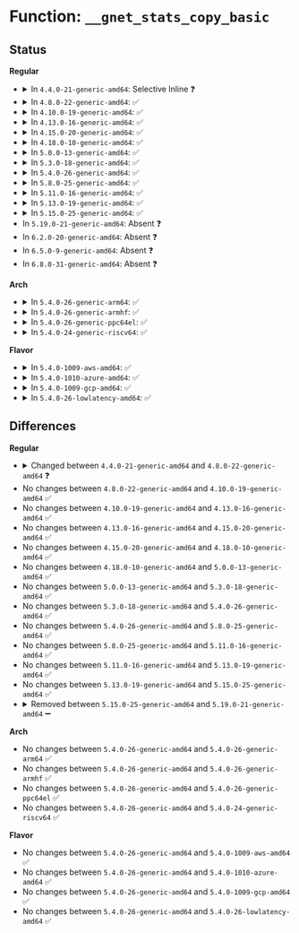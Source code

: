 # Function: <code>__gnet_stats_copy_basic</code>

## Status
<b>Regular</b>
<ul>
<li>
<details>
<summary>In <code>4.4.0-21-generic-amd64</code>: Selective Inline ❓</summary>

```c
void __gnet_stats_copy_basic(struct gnet_stats_basic_packed * bstats, struct gnet_stats_basic_cpu * cpu, struct gnet_stats_basic_packed * b)
```

```json
{
  "name": "__gnet_stats_copy_basic",
  "collision_type": "Unique Global",
  "inline_type": "Selective",
  "funcs": [
    {
      "addr": 18446744071586246368,
      "name": "__gnet_stats_copy_basic",
      "external": true,
      "loc": "net/core/gen_stats.c:127",
      "file": "net/core/gen_stats.c",
      "inline": "not declared, inlined",
      "caller_inline": [
        "net/core/gen_stats.c:gnet_stats_copy_basic"
      ],
      "caller_func": [
        "net/core/gen_estimator.c:est_timer",
        "net/core/gen_estimator.c:gen_new_estimator"
      ]
    }
  ],
  "symbols": [
    {
      "addr": 18446744071586246368,
      "name": "__gnet_stats_copy_basic",
      "section": ".text",
      "bind": "STB_GLOBAL",
      "size": 34
    }
  ]
}
```
</details>
</li>
<li>
<details>
<summary>In <code>4.8.0-22-generic-amd64</code>: ✅</summary>

```c
void __gnet_stats_copy_basic(const seqcount_t * running, struct gnet_stats_basic_packed * bstats, struct gnet_stats_basic_cpu * cpu, struct gnet_stats_basic_packed * b)
```

```json
{
  "name": "__gnet_stats_copy_basic",
  "collision_type": "Unique Global",
  "inline_type": "No",
  "funcs": [
    {
      "addr": 18446744071586670288,
      "name": "__gnet_stats_copy_basic",
      "external": true,
      "loc": "net/core/gen_stats.c:133",
      "file": "net/core/gen_stats.c",
      "inline": "seen, unknown",
      "caller_inline": [],
      "caller_func": [
        "net/core/gen_stats.c:gnet_stats_copy_basic",
        "net/core/gen_estimator.c:gen_new_estimator",
        "net/core/gen_estimator.c:est_timer"
      ]
    }
  ],
  "symbols": [
    {
      "addr": 18446744071586670288,
      "name": "__gnet_stats_copy_basic",
      "section": ".text",
      "bind": "STB_GLOBAL",
      "size": 142
    }
  ]
}
```
</details>
</li>
<li>
<details>
<summary>In <code>4.10.0-19-generic-amd64</code>: ✅</summary>

```c
void __gnet_stats_copy_basic(const seqcount_t * running, struct gnet_stats_basic_packed * bstats, struct gnet_stats_basic_cpu * cpu, struct gnet_stats_basic_packed * b)
```

```json
{
  "name": "__gnet_stats_copy_basic",
  "collision_type": "Unique Global",
  "inline_type": "No",
  "funcs": [
    {
      "addr": 18446744071586855248,
      "name": "__gnet_stats_copy_basic",
      "external": true,
      "loc": "net/core/gen_stats.c:133",
      "file": "net/core/gen_stats.c",
      "inline": "seen, unknown",
      "caller_inline": [],
      "caller_func": [
        "net/core/gen_stats.c:gnet_stats_copy_basic",
        "net/core/gen_estimator.c:est_fetch_counters"
      ]
    }
  ],
  "symbols": [
    {
      "addr": 18446744071586855248,
      "name": "__gnet_stats_copy_basic",
      "section": ".text",
      "bind": "STB_GLOBAL",
      "size": 144
    }
  ]
}
```
</details>
</li>
<li>
<details>
<summary>In <code>4.13.0-16-generic-amd64</code>: ✅</summary>

```c
void __gnet_stats_copy_basic(const seqcount_t * running, struct gnet_stats_basic_packed * bstats, struct gnet_stats_basic_cpu * cpu, struct gnet_stats_basic_packed * b)
```

```json
{
  "name": "__gnet_stats_copy_basic",
  "collision_type": "Unique Global",
  "inline_type": "No",
  "funcs": [
    {
      "addr": 18446744071586978480,
      "name": "__gnet_stats_copy_basic",
      "external": true,
      "loc": "net/core/gen_stats.c:133",
      "file": "net/core/gen_stats.c",
      "inline": "seen, unknown",
      "caller_inline": [],
      "caller_func": [
        "net/core/gen_stats.c:gnet_stats_copy_basic",
        "net/core/gen_estimator.c:est_fetch_counters"
      ]
    }
  ],
  "symbols": [
    {
      "addr": 18446744071586978480,
      "name": "__gnet_stats_copy_basic",
      "section": ".text",
      "bind": "STB_GLOBAL",
      "size": 143
    }
  ]
}
```
</details>
</li>
<li>
<details>
<summary>In <code>4.15.0-20-generic-amd64</code>: ✅</summary>

```c
void __gnet_stats_copy_basic(const seqcount_t * running, struct gnet_stats_basic_packed * bstats, struct gnet_stats_basic_cpu * cpu, struct gnet_stats_basic_packed * b)
```

```json
{
  "name": "__gnet_stats_copy_basic",
  "collision_type": "Unique Global",
  "inline_type": "No",
  "funcs": [
    {
      "addr": 18446744071587476672,
      "name": "__gnet_stats_copy_basic",
      "external": true,
      "loc": "net/core/gen_stats.c:133",
      "file": "net/core/gen_stats.c",
      "inline": "seen, unknown",
      "caller_inline": [],
      "caller_func": [
        "net/core/gen_stats.c:gnet_stats_copy_basic",
        "net/core/gen_estimator.c:est_fetch_counters"
      ]
    }
  ],
  "symbols": [
    {
      "addr": 18446744071587476672,
      "name": "__gnet_stats_copy_basic",
      "section": ".text",
      "bind": "STB_GLOBAL",
      "size": 147
    }
  ]
}
```
</details>
</li>
<li>
<details>
<summary>In <code>4.18.0-10-generic-amd64</code>: ✅</summary>

```c
void __gnet_stats_copy_basic(const seqcount_t * running, struct gnet_stats_basic_packed * bstats, struct gnet_stats_basic_cpu * cpu, struct gnet_stats_basic_packed * b)
```

```json
{
  "name": "__gnet_stats_copy_basic",
  "collision_type": "Unique Global",
  "inline_type": "No",
  "funcs": [
    {
      "addr": 18446744071587781568,
      "name": "__gnet_stats_copy_basic",
      "external": true,
      "loc": "net/core/gen_stats.c:145",
      "file": "net/core/gen_stats.c",
      "inline": "seen, unknown",
      "caller_inline": [],
      "caller_func": [
        "net/core/gen_stats.c:gnet_stats_copy_basic",
        "net/core/gen_estimator.c:est_fetch_counters",
        "net/sched/sch_mq.c:mq_dump"
      ]
    }
  ],
  "symbols": [
    {
      "addr": 18446744071587781568,
      "name": "__gnet_stats_copy_basic",
      "section": ".text",
      "bind": "STB_GLOBAL",
      "size": 145
    }
  ]
}
```
</details>
</li>
<li>
<details>
<summary>In <code>5.0.0-13-generic-amd64</code>: ✅</summary>

```c
void __gnet_stats_copy_basic(const seqcount_t * running, struct gnet_stats_basic_packed * bstats, struct gnet_stats_basic_cpu * cpu, struct gnet_stats_basic_packed * b)
```

```json
{
  "name": "__gnet_stats_copy_basic",
  "collision_type": "Unique Global",
  "inline_type": "No",
  "funcs": [
    {
      "addr": 18446744071587914480,
      "name": "__gnet_stats_copy_basic",
      "external": true,
      "loc": "net/core/gen_stats.c:145",
      "file": "net/core/gen_stats.c",
      "inline": "seen, unknown",
      "caller_inline": [],
      "caller_func": [
        "net/core/gen_stats.c:___gnet_stats_copy_basic",
        "net/core/gen_estimator.c:est_fetch_counters",
        "net/sched/sch_mq.c:mq_dump"
      ]
    }
  ],
  "symbols": [
    {
      "addr": 18446744071587914480,
      "name": "__gnet_stats_copy_basic",
      "section": ".text",
      "bind": "STB_GLOBAL",
      "size": 145
    }
  ]
}
```
</details>
</li>
<li>
<details>
<summary>In <code>5.3.0-18-generic-amd64</code>: ✅</summary>

```c
void __gnet_stats_copy_basic(const seqcount_t * running, struct gnet_stats_basic_packed * bstats, struct gnet_stats_basic_cpu * cpu, struct gnet_stats_basic_packed * b)
```

```json
{
  "name": "__gnet_stats_copy_basic",
  "collision_type": "Unique Global",
  "inline_type": "No",
  "funcs": [
    {
      "addr": 18446744071588223024,
      "name": "__gnet_stats_copy_basic",
      "external": true,
      "loc": "net/core/gen_stats.c:141",
      "file": "net/core/gen_stats.c",
      "inline": "seen, unknown",
      "caller_inline": [],
      "caller_func": [
        "net/core/gen_stats.c:___gnet_stats_copy_basic",
        "net/core/gen_estimator.c:est_fetch_counters",
        "net/sched/sch_mq.c:mq_dump"
      ]
    }
  ],
  "symbols": [
    {
      "addr": 18446744071588223024,
      "name": "__gnet_stats_copy_basic",
      "section": ".text",
      "bind": "STB_GLOBAL",
      "size": 131
    }
  ]
}
```
</details>
</li>
<li>
<details>
<summary>In <code>5.4.0-26-generic-amd64</code>: ✅</summary>

```c
void __gnet_stats_copy_basic(const seqcount_t * running, struct gnet_stats_basic_packed * bstats, struct gnet_stats_basic_cpu * cpu, struct gnet_stats_basic_packed * b)
```

```json
{
  "name": "__gnet_stats_copy_basic",
  "collision_type": "Unique Global",
  "inline_type": "No",
  "funcs": [
    {
      "addr": 18446744071588427648,
      "name": "__gnet_stats_copy_basic",
      "external": true,
      "loc": "net/core/gen_stats.c:141",
      "file": "net/core/gen_stats.c",
      "inline": "seen, unknown",
      "caller_inline": [],
      "caller_func": [
        "net/core/gen_stats.c:___gnet_stats_copy_basic",
        "net/core/gen_estimator.c:est_fetch_counters",
        "net/sched/sch_mq.c:mq_dump"
      ]
    }
  ],
  "symbols": [
    {
      "addr": 18446744071588427648,
      "name": "__gnet_stats_copy_basic",
      "section": ".text",
      "bind": "STB_GLOBAL",
      "size": 131
    }
  ]
}
```
</details>
</li>
<li>
<details>
<summary>In <code>5.8.0-25-generic-amd64</code>: ✅</summary>

```c
void __gnet_stats_copy_basic(const seqcount_t * running, struct gnet_stats_basic_packed * bstats, struct gnet_stats_basic_cpu * cpu, struct gnet_stats_basic_packed * b)
```

```json
{
  "name": "__gnet_stats_copy_basic",
  "collision_type": "Unique Global",
  "inline_type": "No",
  "funcs": [
    {
      "addr": 18446744071589294848,
      "name": "__gnet_stats_copy_basic",
      "external": true,
      "loc": "net/core/gen_stats.c:140",
      "file": "net/core/gen_stats.c",
      "inline": "seen, unknown",
      "caller_inline": [],
      "caller_func": [
        "net/core/gen_stats.c:___gnet_stats_copy_basic",
        "net/core/gen_estimator.c:est_fetch_counters",
        "net/sched/sch_mq.c:mq_dump"
      ]
    }
  ],
  "symbols": [
    {
      "addr": 18446744071589294848,
      "name": "__gnet_stats_copy_basic",
      "section": ".text",
      "bind": "STB_GLOBAL",
      "size": 139
    }
  ]
}
```
</details>
</li>
<li>
<details>
<summary>In <code>5.11.0-16-generic-amd64</code>: ✅</summary>

```c
void __gnet_stats_copy_basic(const seqcount_t * running, struct gnet_stats_basic_packed * bstats, struct gnet_stats_basic_cpu * cpu, struct gnet_stats_basic_packed * b)
```

```json
{
  "name": "__gnet_stats_copy_basic",
  "collision_type": "Unique Global",
  "inline_type": "No",
  "funcs": [
    {
      "addr": 18446744071589293424,
      "name": "__gnet_stats_copy_basic",
      "external": true,
      "loc": "net/core/gen_stats.c:140",
      "file": "net/core/gen_stats.c",
      "inline": "seen, unknown",
      "caller_inline": [],
      "caller_func": [
        "net/core/gen_stats.c:___gnet_stats_copy_basic",
        "net/core/gen_estimator.c:est_fetch_counters",
        "net/sched/sch_mq.c:mq_dump"
      ]
    }
  ],
  "symbols": [
    {
      "addr": 18446744071589293424,
      "name": "__gnet_stats_copy_basic",
      "section": ".text",
      "bind": "STB_GLOBAL",
      "size": 139
    }
  ]
}
```
</details>
</li>
<li>
<details>
<summary>In <code>5.13.0-19-generic-amd64</code>: ✅</summary>

```c
void __gnet_stats_copy_basic(const seqcount_t * running, struct gnet_stats_basic_packed * bstats, struct gnet_stats_basic_cpu * cpu, struct gnet_stats_basic_packed * b)
```

```json
{
  "name": "__gnet_stats_copy_basic",
  "collision_type": "Unique Global",
  "inline_type": "No",
  "funcs": [
    {
      "addr": 18446744071589187312,
      "name": "__gnet_stats_copy_basic",
      "external": true,
      "loc": "net/core/gen_stats.c:140",
      "file": "net/core/gen_stats.c",
      "inline": "seen, unknown",
      "caller_inline": [],
      "caller_func": [
        "net/core/gen_stats.c:___gnet_stats_copy_basic",
        "net/core/gen_estimator.c:est_fetch_counters",
        "net/sched/sch_mq.c:mq_dump"
      ]
    }
  ],
  "symbols": [
    {
      "addr": 18446744071589187312,
      "name": "__gnet_stats_copy_basic",
      "section": ".text",
      "bind": "STB_GLOBAL",
      "size": 139
    }
  ]
}
```
</details>
</li>
<li>
<details>
<summary>In <code>5.15.0-25-generic-amd64</code>: ✅</summary>

```c
void __gnet_stats_copy_basic(const seqcount_t * running, struct gnet_stats_basic_packed * bstats, struct gnet_stats_basic_cpu * cpu, struct gnet_stats_basic_packed * b)
```

```json
{
  "name": "__gnet_stats_copy_basic",
  "collision_type": "Unique Global",
  "inline_type": "No",
  "funcs": [
    {
      "addr": 18446744071589908832,
      "name": "__gnet_stats_copy_basic",
      "external": true,
      "loc": "net/core/gen_stats.c:140",
      "file": "net/core/gen_stats.c",
      "inline": "seen, unknown",
      "caller_inline": [],
      "caller_func": [
        "net/core/gen_stats.c:___gnet_stats_copy_basic",
        "net/core/gen_estimator.c:est_fetch_counters",
        "net/sched/sch_mq.c:mq_dump"
      ]
    }
  ],
  "symbols": [
    {
      "addr": 18446744071589908832,
      "name": "__gnet_stats_copy_basic",
      "section": ".text",
      "bind": "STB_GLOBAL",
      "size": 173
    }
  ]
}
```
</details>
</li>
<li>
In <code>5.19.0-21-generic-amd64</code>: Absent ❓
</li>
<li>
In <code>6.2.0-20-generic-amd64</code>: Absent ❓
</li>
<li>
In <code>6.5.0-9-generic-amd64</code>: Absent ❓
</li>
<li>
In <code>6.8.0-31-generic-amd64</code>: Absent ❓
</li>
</ul>
<b>Arch</b>
<ul>
<li>
<details>
<summary>In <code>5.4.0-26-generic-arm64</code>: ✅</summary>

```c
void __gnet_stats_copy_basic(const seqcount_t * running, struct gnet_stats_basic_packed * bstats, struct gnet_stats_basic_cpu * cpu, struct gnet_stats_basic_packed * b)
```

```json
{
  "name": "__gnet_stats_copy_basic",
  "collision_type": "Unique Global",
  "inline_type": "No",
  "funcs": [
    {
      "addr": 18446603336501947232,
      "name": "__gnet_stats_copy_basic",
      "external": true,
      "loc": "net/core/gen_stats.c:141",
      "file": "net/core/gen_stats.c",
      "inline": "seen, unknown",
      "caller_inline": [],
      "caller_func": [
        "net/core/gen_stats.c:___gnet_stats_copy_basic",
        "net/core/gen_estimator.c:est_fetch_counters",
        "net/sched/sch_mq.c:mq_dump"
      ]
    }
  ],
  "symbols": [
    {
      "addr": 18446603336501947232,
      "name": "__gnet_stats_copy_basic",
      "section": ".text",
      "bind": "STB_GLOBAL",
      "size": 252
    }
  ]
}
```
</details>
</li>
<li>
<details>
<summary>In <code>5.4.0-26-generic-armhf</code>: ✅</summary>

```c
void __gnet_stats_copy_basic(const seqcount_t * running, struct gnet_stats_basic_packed * bstats, struct gnet_stats_basic_cpu * cpu, struct gnet_stats_basic_packed * b)
```

```json
{
  "name": "__gnet_stats_copy_basic",
  "collision_type": "Unique Global",
  "inline_type": "No",
  "funcs": [
    {
      "addr": 3234703240,
      "name": "__gnet_stats_copy_basic",
      "external": true,
      "loc": "net/core/gen_stats.c:141",
      "file": "net/core/gen_stats.c",
      "inline": "seen, unknown",
      "caller_inline": [],
      "caller_func": [
        "net/core/gen_stats.c:___gnet_stats_copy_basic",
        "net/core/gen_estimator.c:est_fetch_counters",
        "net/sched/sch_mq.c:mq_dump"
      ]
    }
  ],
  "symbols": [
    {
      "addr": 3234703240,
      "name": "__gnet_stats_copy_basic",
      "section": ".text",
      "bind": "STB_GLOBAL",
      "size": 356
    }
  ]
}
```
</details>
</li>
<li>
<details>
<summary>In <code>5.4.0-26-generic-ppc64el</code>: ✅</summary>

```c
void __gnet_stats_copy_basic(const seqcount_t * running, struct gnet_stats_basic_packed * bstats, struct gnet_stats_basic_cpu * cpu, struct gnet_stats_basic_packed * b)
```

```json
{
  "name": "__gnet_stats_copy_basic",
  "collision_type": "Unique Global",
  "inline_type": "No",
  "funcs": [
    {
      "addr": 13835058055295368912,
      "name": "__gnet_stats_copy_basic",
      "external": true,
      "loc": "net/core/gen_stats.c:141",
      "file": "net/core/gen_stats.c",
      "inline": "seen, unknown",
      "caller_inline": [],
      "caller_func": [
        "net/core/gen_stats.c:___gnet_stats_copy_basic",
        "net/core/gen_estimator.c:est_fetch_counters",
        "net/sched/sch_mq.c:mq_dump"
      ]
    }
  ],
  "symbols": [
    {
      "addr": 13835058055295368912,
      "name": "__gnet_stats_copy_basic",
      "section": ".text",
      "bind": "STB_GLOBAL",
      "size": 320
    }
  ]
}
```
</details>
</li>
<li>
<details>
<summary>In <code>5.4.0-24-generic-riscv64</code>: ✅</summary>

```c
void __gnet_stats_copy_basic(const seqcount_t * running, struct gnet_stats_basic_packed * bstats, struct gnet_stats_basic_cpu * cpu, struct gnet_stats_basic_packed * b)
```

```json
{
  "name": "__gnet_stats_copy_basic",
  "collision_type": "Unique Global",
  "inline_type": "No",
  "funcs": [
    {
      "addr": 18446743936278251398,
      "name": "__gnet_stats_copy_basic",
      "external": true,
      "loc": "net/core/gen_stats.c:141",
      "file": "net/core/gen_stats.c",
      "inline": "seen, unknown",
      "caller_inline": [],
      "caller_func": [
        "net/core/gen_stats.c:___gnet_stats_copy_basic",
        "net/core/gen_estimator.c:est_fetch_counters",
        "net/sched/sch_mq.c:mq_dump"
      ]
    }
  ],
  "symbols": [
    {
      "addr": 18446743936278251398,
      "name": "__gnet_stats_copy_basic",
      "section": ".text",
      "bind": "STB_GLOBAL",
      "size": 718
    }
  ]
}
```
</details>
</li>
</ul>
<b>Flavor</b>
<ul>
<li>
<details>
<summary>In <code>5.4.0-1009-aws-amd64</code>: ✅</summary>

```c
void __gnet_stats_copy_basic(const seqcount_t * running, struct gnet_stats_basic_packed * bstats, struct gnet_stats_basic_cpu * cpu, struct gnet_stats_basic_packed * b)
```

```json
{
  "name": "__gnet_stats_copy_basic",
  "collision_type": "Unique Global",
  "inline_type": "No",
  "funcs": [
    {
      "addr": 18446744071588034432,
      "name": "__gnet_stats_copy_basic",
      "external": true,
      "loc": "net/core/gen_stats.c:141",
      "file": "net/core/gen_stats.c",
      "inline": "seen, unknown",
      "caller_inline": [],
      "caller_func": [
        "net/core/gen_stats.c:___gnet_stats_copy_basic",
        "net/core/gen_estimator.c:est_fetch_counters",
        "net/sched/sch_mq.c:mq_dump"
      ]
    }
  ],
  "symbols": [
    {
      "addr": 18446744071588034432,
      "name": "__gnet_stats_copy_basic",
      "section": ".text",
      "bind": "STB_GLOBAL",
      "size": 131
    }
  ]
}
```
</details>
</li>
<li>
<details>
<summary>In <code>5.4.0-1010-azure-amd64</code>: ✅</summary>

```c
void __gnet_stats_copy_basic(const seqcount_t * running, struct gnet_stats_basic_packed * bstats, struct gnet_stats_basic_cpu * cpu, struct gnet_stats_basic_packed * b)
```

```json
{
  "name": "__gnet_stats_copy_basic",
  "collision_type": "Unique Global",
  "inline_type": "No",
  "funcs": [
    {
      "addr": 18446744071587747520,
      "name": "__gnet_stats_copy_basic",
      "external": true,
      "loc": "net/core/gen_stats.c:141",
      "file": "net/core/gen_stats.c",
      "inline": "seen, unknown",
      "caller_inline": [],
      "caller_func": [
        "net/core/gen_stats.c:___gnet_stats_copy_basic",
        "net/core/gen_estimator.c:est_fetch_counters",
        "net/sched/sch_mq.c:mq_dump"
      ]
    }
  ],
  "symbols": [
    {
      "addr": 18446744071587747520,
      "name": "__gnet_stats_copy_basic",
      "section": ".text",
      "bind": "STB_GLOBAL",
      "size": 131
    }
  ]
}
```
</details>
</li>
<li>
<details>
<summary>In <code>5.4.0-1009-gcp-amd64</code>: ✅</summary>

```c
void __gnet_stats_copy_basic(const seqcount_t * running, struct gnet_stats_basic_packed * bstats, struct gnet_stats_basic_cpu * cpu, struct gnet_stats_basic_packed * b)
```

```json
{
  "name": "__gnet_stats_copy_basic",
  "collision_type": "Unique Global",
  "inline_type": "No",
  "funcs": [
    {
      "addr": 18446744071588366208,
      "name": "__gnet_stats_copy_basic",
      "external": true,
      "loc": "net/core/gen_stats.c:141",
      "file": "net/core/gen_stats.c",
      "inline": "seen, unknown",
      "caller_inline": [],
      "caller_func": [
        "net/core/gen_stats.c:___gnet_stats_copy_basic",
        "net/core/gen_estimator.c:est_fetch_counters",
        "net/sched/sch_mq.c:mq_dump"
      ]
    }
  ],
  "symbols": [
    {
      "addr": 18446744071588366208,
      "name": "__gnet_stats_copy_basic",
      "section": ".text",
      "bind": "STB_GLOBAL",
      "size": 131
    }
  ]
}
```
</details>
</li>
<li>
<details>
<summary>In <code>5.4.0-26-lowlatency-amd64</code>: ✅</summary>

```c
void __gnet_stats_copy_basic(const seqcount_t * running, struct gnet_stats_basic_packed * bstats, struct gnet_stats_basic_cpu * cpu, struct gnet_stats_basic_packed * b)
```

```json
{
  "name": "__gnet_stats_copy_basic",
  "collision_type": "Unique Global",
  "inline_type": "No",
  "funcs": [
    {
      "addr": 18446744071588501840,
      "name": "__gnet_stats_copy_basic",
      "external": true,
      "loc": "net/core/gen_stats.c:141",
      "file": "net/core/gen_stats.c",
      "inline": "seen, unknown",
      "caller_inline": [],
      "caller_func": [
        "net/core/gen_stats.c:___gnet_stats_copy_basic",
        "net/core/gen_estimator.c:est_fetch_counters",
        "net/sched/sch_mq.c:mq_dump"
      ]
    }
  ],
  "symbols": [
    {
      "addr": 18446744071588501840,
      "name": "__gnet_stats_copy_basic",
      "section": ".text",
      "bind": "STB_GLOBAL",
      "size": 131
    }
  ]
}
```
</details>
</li>
</ul>

## Differences
<b>Regular</b>
<ul>
<li>
<details>
<summary>Changed between <code>4.4.0-21-generic-amd64</code> and <code>4.8.0-22-generic-amd64</code> ❓</summary>
<ul>
<li>
<b>Param added. </b>
<code>const seqcount_t * running</code>
</li>
<li>
<b>Param reordered. </b>
<code>bstats, cpu, b</code> ➡️ <code>running, bstats, cpu, b</code>
</li>
</ul>
</details>
</li>
<li>
No changes between <code>4.8.0-22-generic-amd64</code> and <code>4.10.0-19-generic-amd64</code> ✅
</li>
<li>
No changes between <code>4.10.0-19-generic-amd64</code> and <code>4.13.0-16-generic-amd64</code> ✅
</li>
<li>
No changes between <code>4.13.0-16-generic-amd64</code> and <code>4.15.0-20-generic-amd64</code> ✅
</li>
<li>
No changes between <code>4.15.0-20-generic-amd64</code> and <code>4.18.0-10-generic-amd64</code> ✅
</li>
<li>
No changes between <code>4.18.0-10-generic-amd64</code> and <code>5.0.0-13-generic-amd64</code> ✅
</li>
<li>
No changes between <code>5.0.0-13-generic-amd64</code> and <code>5.3.0-18-generic-amd64</code> ✅
</li>
<li>
No changes between <code>5.3.0-18-generic-amd64</code> and <code>5.4.0-26-generic-amd64</code> ✅
</li>
<li>
No changes between <code>5.4.0-26-generic-amd64</code> and <code>5.8.0-25-generic-amd64</code> ✅
</li>
<li>
No changes between <code>5.8.0-25-generic-amd64</code> and <code>5.11.0-16-generic-amd64</code> ✅
</li>
<li>
No changes between <code>5.11.0-16-generic-amd64</code> and <code>5.13.0-19-generic-amd64</code> ✅
</li>
<li>
No changes between <code>5.13.0-19-generic-amd64</code> and <code>5.15.0-25-generic-amd64</code> ✅
</li>
<li>
<details>
<summary>Removed between <code>5.15.0-25-generic-amd64</code> and <code>5.19.0-21-generic-amd64</code> ➖</summary>

```c
void __gnet_stats_copy_basic(const seqcount_t * running, struct gnet_stats_basic_packed * bstats, struct gnet_stats_basic_cpu * cpu, struct gnet_stats_basic_packed * b)
```
</details>
</li>
</ul>
<b>Arch</b>
<ul>
<li>
No changes between <code>5.4.0-26-generic-amd64</code> and <code>5.4.0-26-generic-arm64</code> ✅
</li>
<li>
No changes between <code>5.4.0-26-generic-amd64</code> and <code>5.4.0-26-generic-armhf</code> ✅
</li>
<li>
No changes between <code>5.4.0-26-generic-amd64</code> and <code>5.4.0-26-generic-ppc64el</code> ✅
</li>
<li>
No changes between <code>5.4.0-26-generic-amd64</code> and <code>5.4.0-24-generic-riscv64</code> ✅
</li>
</ul>
<b>Flavor</b>
<ul>
<li>
No changes between <code>5.4.0-26-generic-amd64</code> and <code>5.4.0-1009-aws-amd64</code> ✅
</li>
<li>
No changes between <code>5.4.0-26-generic-amd64</code> and <code>5.4.0-1010-azure-amd64</code> ✅
</li>
<li>
No changes between <code>5.4.0-26-generic-amd64</code> and <code>5.4.0-1009-gcp-amd64</code> ✅
</li>
<li>
No changes between <code>5.4.0-26-generic-amd64</code> and <code>5.4.0-26-lowlatency-amd64</code> ✅
</li>
</ul>
